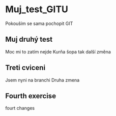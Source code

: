 # Muj_test_GITU
Pokouším se sama pochopit GIT

## Muj druhý test
Moc mi to zatím nejde
Kurňa šopa
tak další změna

## Treti cviceni
Jsem nyni na branchi
Druha zmena

## Fourth exercise
fourt changes